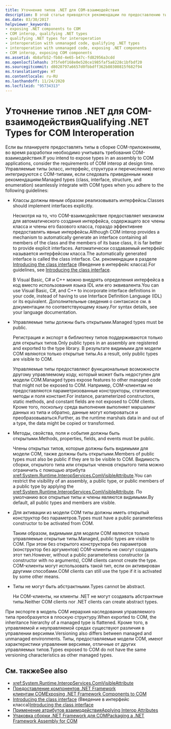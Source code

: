```yaml
---
title: Уточнение типов .NET для COM-взаимодействия
description: В этой статье приводятся рекомендации по предоставлению типов в сборке .NET приложениям COM для COM-взаимодействия.
ms.date: 03/30/2017
helpviewer_keywords:
- exposing .NET components to COM
- COM interop, qualifying .NET types
- qualifying .NET types for interoperation
- interoperation with unmanaged code, qualifying .NET types
- interoperation with unmanaged code, exposing .NET components
- COM interop, exposing COM components
ms.assetid: 4b8afb52-fb8d-4e65-b47c-fd82956a3cdd
ms.openlocfilehash: 3f5fe0f168e0e520ce1985faf5a8228c1bfbdf20
ms.sourcegitcommit: d8020797a6657d0fbbdff362b80300815f682f94
ms.translationtype: HT
ms.contentlocale: ru-RU
ms.lasthandoff: 11/24/2020
ms.locfileid: "95734313"
---
```

# <a name="qualifying-net-types-for-com-interoperation"></a><span data-ttu-id="8d91d-103">Уточнение типов .NET для COM-взаимодействия</span><span class="sxs-lookup"><span data-stu-id="8d91d-103">Qualifying .NET Types for COM Interoperation</span></span>

<span data-ttu-id="8d91d-104">Если вы планируете предоставлять типы в сборке COM-приложениям, во время разработки необходимо учитывать требования COM-взаимодействия.</span><span class="sxs-lookup"><span data-stu-id="8d91d-104">If you intend to expose types in an assembly to COM applications, consider the requirements of COM interop at design time.</span></span> <span data-ttu-id="8d91d-105">Управляемые типы (класс, интерфейс, структура и перечисление) легко интегрируются с COM-типами, если следовать приведенным ниже рекомендациям:</span><span class="sxs-lookup"><span data-stu-id="8d91d-105">Managed types (class, interface, structure, and enumeration) seamlessly integrate with COM types when you adhere to the following guidelines:</span></span>  
  
- <span data-ttu-id="8d91d-106">Классы должны явным образом реализовывать интерфейсы.</span><span class="sxs-lookup"><span data-stu-id="8d91d-106">Classes should implement interfaces explicitly.</span></span>  
  
     <span data-ttu-id="8d91d-107">Несмотря на то, что COM-взаимодействие предоставляет механизм для автоматического создания интерфейса, содержащего все члены класса и члены его базового класса, гораздо эффективнее предоставлять явные интерфейсы.</span><span class="sxs-lookup"><span data-stu-id="8d91d-107">Although COM interop provides a mechanism to automatically generate an interface containing all members of the class and the members of its base class, it is far better to provide explicit interfaces.</span></span> <span data-ttu-id="8d91d-108">Автоматически создаваемый интерфейс называется интерфейсом класса.</span><span class="sxs-lookup"><span data-stu-id="8d91d-108">The automatically generated interface is called the class interface.</span></span> <span data-ttu-id="8d91d-109">См. рекомендации в разделе [Introducing the class interface](com-callable-wrapper.md#introducing-the-class-interface) (Введение в интерфейс класса).</span><span class="sxs-lookup"><span data-stu-id="8d91d-109">For guidelines, see [Introducing the class interface](com-callable-wrapper.md#introducing-the-class-interface).</span></span>  
  
     <span data-ttu-id="8d91d-110">В Visual Basic, C# и C++ можно внедрять определения интерфейса в код вместо использования языка IDL или его эквивалента.</span><span class="sxs-lookup"><span data-stu-id="8d91d-110">You can use Visual Basic, C#, and C++ to incorporate interface definitions in your code, instead of having to use Interface Definition Language (IDL) or its equivalent.</span></span> <span data-ttu-id="8d91d-111">Дополнительные сведения о синтаксисе см. в документации по соответствующему языку.</span><span class="sxs-lookup"><span data-stu-id="8d91d-111">For syntax details, see your language documentation.</span></span>  
  
- <span data-ttu-id="8d91d-112">Управляемые типы должны быть открытыми.</span><span class="sxs-lookup"><span data-stu-id="8d91d-112">Managed types must be public.</span></span>  
  
     <span data-ttu-id="8d91d-113">Регистрация и экспорт в библиотеку типов поддерживаются только для открытых типов.</span><span class="sxs-lookup"><span data-stu-id="8d91d-113">Only public types in an assembly are registered and exported to the type library.</span></span> <span data-ttu-id="8d91d-114">В результате видимыми для модели COM являются только открытые типы.</span><span class="sxs-lookup"><span data-stu-id="8d91d-114">As a result, only public types are visible to COM.</span></span>  
  
     <span data-ttu-id="8d91d-115">Управляемые типы предоставляют функциональные возможности другому управляемому коду, который может быть недоступен для модели COM.</span><span class="sxs-lookup"><span data-stu-id="8d91d-115">Managed types expose features to other managed code that might not be exposed to COM.</span></span> <span data-ttu-id="8d91d-116">Например, COM-клиентам не предоставляются параметризованные конструкторы, статические методы и поля констант.</span><span class="sxs-lookup"><span data-stu-id="8d91d-116">For instance, parameterized constructors, static methods, and constant fields are not exposed to COM clients.</span></span> <span data-ttu-id="8d91d-117">Кроме того, поскольку среда выполнения выполняет маршалинг данных из типа и обратно, данные могут копироваться и преобразовываться.</span><span class="sxs-lookup"><span data-stu-id="8d91d-117">Further, as the runtime marshals data in and out of a type, the data might be copied or transformed.</span></span>  
  
- <span data-ttu-id="8d91d-118">Методы, свойства, поля и события должны быть открытыми.</span><span class="sxs-lookup"><span data-stu-id="8d91d-118">Methods, properties, fields, and events must be public.</span></span>  
  
     <span data-ttu-id="8d91d-119">Члены открытых типов, которые должны быть видимыми для модели COM, также должны быть открытыми.</span><span class="sxs-lookup"><span data-stu-id="8d91d-119">Members of public types must also be public if they are to be visible to COM.</span></span> <span data-ttu-id="8d91d-120">Видимость сборки, открытого типа или открытых членов открытого типа можно ограничить с помощью атрибута <xref:System.Runtime.InteropServices.ComVisibleAttribute>.</span><span class="sxs-lookup"><span data-stu-id="8d91d-120">You can restrict the visibility of an assembly, a public type, or public members of a public type by applying the <xref:System.Runtime.InteropServices.ComVisibleAttribute>.</span></span> <span data-ttu-id="8d91d-121">По умолчанию все открытые типы и члены являются видимыми.</span><span class="sxs-lookup"><span data-stu-id="8d91d-121">By default, all public types and members are visible.</span></span>  
  
- <span data-ttu-id="8d91d-122">Для активации из модели COM типы должны иметь открытый конструктор без параметров.</span><span class="sxs-lookup"><span data-stu-id="8d91d-122">Types must have a public parameterless constructor to be activated from COM.</span></span>  
  
     <span data-ttu-id="8d91d-123">Таким образом, видимыми для модели COM являются только управляемые открытые типы.</span><span class="sxs-lookup"><span data-stu-id="8d91d-123">Managed, public types are visible to COM.</span></span> <span data-ttu-id="8d91d-124">При этом без открытого конструктора без параметров (конструктор без аргументов) COM-клиенты не смогут создавать этот тип.</span><span class="sxs-lookup"><span data-stu-id="8d91d-124">However, without a public parameterless constructor (a constructor with no arguments), COM clients cannot create the type.</span></span> <span data-ttu-id="8d91d-125">COM-клиенты могут использовать такой тип, если он активирован другими способами.</span><span class="sxs-lookup"><span data-stu-id="8d91d-125">COM clients can still use the type if it is activated by some other means.</span></span>  
  
- <span data-ttu-id="8d91d-126">Типы не могут быть абстрактными.</span><span class="sxs-lookup"><span data-stu-id="8d91d-126">Types cannot be abstract.</span></span>  
  
     <span data-ttu-id="8d91d-127">Ни COM-клиенты, ни клиенты .NET не могут создавать абстрактные типы.</span><span class="sxs-lookup"><span data-stu-id="8d91d-127">Neither COM clients nor .NET clients can create abstract types.</span></span>  
  
 <span data-ttu-id="8d91d-128">При экспорте в модель COM иерархия наследования управляемого типа преобразуется в плоскую структуру.</span><span class="sxs-lookup"><span data-stu-id="8d91d-128">When exported to COM, the inheritance hierarchy of a managed type is flattened.</span></span> <span data-ttu-id="8d91d-129">Кроме того, в управляемой и неуправляемой средах существуют различия в управлении версиями.</span><span class="sxs-lookup"><span data-stu-id="8d91d-129">Versioning also differs between managed and unmanaged environments.</span></span> <span data-ttu-id="8d91d-130">Типы, предоставляемые модели COM, имеют характеристики управления версиями, отличные от других управляемых типов.</span><span class="sxs-lookup"><span data-stu-id="8d91d-130">Types exposed to COM do not have the same versioning characteristics as other managed types.</span></span>  
  
## <a name="see-also"></a><span data-ttu-id="8d91d-131">См. также</span><span class="sxs-lookup"><span data-stu-id="8d91d-131">See also</span></span>

- <xref:System.Runtime.InteropServices.ComVisibleAttribute>
- [<span data-ttu-id="8d91d-132">Предоставление компонентов .NET Framework клиентам COM</span><span class="sxs-lookup"><span data-stu-id="8d91d-132">Exposing .NET Framework Components to COM</span></span>](../../framework/interop/exposing-dotnet-components-to-com.md)
- <span data-ttu-id="8d91d-133">[Introducing the class interface](com-callable-wrapper.md#introducing-the-class-interface) (Введение в интерфейс класса)</span><span class="sxs-lookup"><span data-stu-id="8d91d-133">[Introducing the class interface](com-callable-wrapper.md#introducing-the-class-interface)</span></span>
- [<span data-ttu-id="8d91d-134">Применение атрибутов взаимодействия</span><span class="sxs-lookup"><span data-stu-id="8d91d-134">Applying Interop Attributes</span></span>](apply-interop-attributes.md)
- [<span data-ttu-id="8d91d-135">Упаковка сборки .NET Framework для COM</span><span class="sxs-lookup"><span data-stu-id="8d91d-135">Packaging a .NET Framework Assembly for COM</span></span>](../../framework/interop/packaging-an-assembly-for-com.md)
